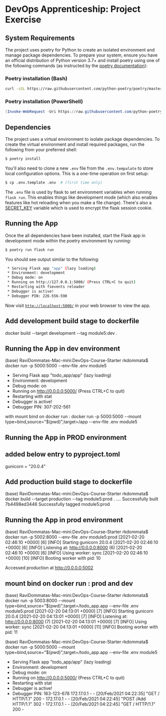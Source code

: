 # DevOps Apprenticeship: Project Exercise

## System Requirements

The project uses poetry for Python to create an isolated environment and manage package dependencies. To prepare your system, ensure you have an official distribution of Python version 3.7+ and install poetry using one of the following commands (as instructed by the [poetry documentation](https://python-poetry.org/docs/#system-requirements)):

### Poetry installation (Bash)

```bash
curl -sSL https://raw.githubusercontent.com/python-poetry/poetry/master/get-poetry.py | python
```

### Poetry installation (PowerShell)

```powershell
(Invoke-WebRequest -Uri https://raw.githubusercontent.com/python-poetry/poetry/master/get-poetry.py -UseBasicParsing).Content | python
```

## Dependencies

The project uses a virtual environment to isolate package dependencies. To create the virtual environment and install required packages, run the following from your preferred shell:

```bash
$ poetry install
```

You'll also need to clone a new `.env` file from the `.env.tempalate` to store local configuration options. This is a one-time operation on first setup:

```bash
$ cp .env.template .env  # (first time only)
```

The `.env` file is used by flask to set environment variables when running `flask run`. This enables things like development mode (which also enables features like hot reloading when you make a file change). There's also a [SECRET_KEY](https://flask.palletsprojects.com/en/1.1.x/config/#SECRET_KEY) variable which is used to encrypt the flask session cookie.

## Running the App

Once the all dependencies have been installed, start the Flask app in development mode within the poetry environment by running:
```bash
$ poetry run flask run
```

You should see output similar to the following:
```bash
 * Serving Flask app "app" (lazy loading)
 * Environment: development
 * Debug mode: on
 * Running on http://127.0.0.1:5000/ (Press CTRL+C to quit)
 * Restarting with fsevents reloader
 * Debugger is active!
 * Debugger PIN: 226-556-590
```
Now visit [`http://localhost:5000/`](http://localhost:5000/) in your web browser to view the app.

## Add development build stage to dockerfile
 docker build --target development --tag module5:dev .

 ## Running the App in dev environment

(base) RaviDommatas-Mac-mini:DevOps-Course-Starter rkdommata$ docker run -p 5000:5000 --env-file .env module5
 * Serving Flask app "todo_app/app" (lazy loading)
 * Environment: development
 * Debug mode: on
 * Running on http://0.0.0.0:5000/ (Press CTRL+C to quit)
 * Restarting with stat
 * Debugger is active!
 * Debugger PIN: 307-202-561

with mount bind on docker run :
docker run -p 5000:5000 --mount type=bind,source="$(pwd)",target=/app --env-file .env module5
 ## Running the App in PROD environment
 ## added below entry to pyproject.toml
 gunicorn = "20.0.4"

## Add production build stage to dockerfile
(base) RaviDommatas-Mac-mini:DevOps-Course-Starter rkdommata$ docker build --target production --tag module5:prod .
....
Successfully built 7b4498ed3446
Successfully tagged module5:prod

## Running the App in prod environment 

(base) RaviDommatas-Mac-mini:DevOps-Course-Starter rkdommata$ docker run -p 5002:8000 --env-file .env  module5:prod
[2021-02-20 02:46:10 +0000] [6] [INFO] Starting gunicorn 20.0.4
[2021-02-20 02:46:10 +0000] [6] [INFO] Listening at: http://0.0.0.0:8000 (6)
[2021-02-20 02:46:10 +0000] [6] [INFO] Using worker: sync
[2021-02-20 02:46:10 +0000] [10] [INFO] Booting worker with pid: 10

Accessed production at http://0.0.0.0:5002

## mount bind on docker run : prod and dev
(base) RaviDommatas-Mac-mini:DevOps-Course-Starter rkdommata$ docker run -p 5003:8000 --mount type=bind,source="$(pwd)",target=/todo_app.app --env-file .env  module5:prod
[2021-02-20 04:13:01 +0000] [7] [INFO] Starting gunicorn 20.0.4
[2021-02-20 04:13:01 +0000] [7] [INFO] Listening at: http://0.0.0.0:8000 (7)
[2021-02-20 04:13:01 +0000] [7] [INFO] Using worker: sync
[2021-02-20 04:13:01 +0000] [11] [INFO] Booting worker with pid: 11

(base) RaviDommatas-Mac-mini:DevOps-Course-Starter rkdommata$ docker run -p 5000:5000 --mount type=bind,source="$(pwd)",target=/todo_app.app --env-file .env  module5
 * Serving Flask app "todo_app/app" (lazy loading)
 * Environment: development
 * Debug mode: on
 * Running on http://0.0.0.0:5000/ (Press CTRL+C to quit)
 * Restarting with stat
 * Debugger is active!
 * Debugger PIN: 163-123-678
172.17.0.1 - - [20/Feb/2021 04:22:35] "GET / HTTP/1.1" 200 -
172.17.0.1 - - [20/Feb/2021 04:22:45] "POST /Add HTTP/1.1" 302 -
172.17.0.1 - - [20/Feb/2021 04:22:45] "GET / HTTP/1.1" 200 -


